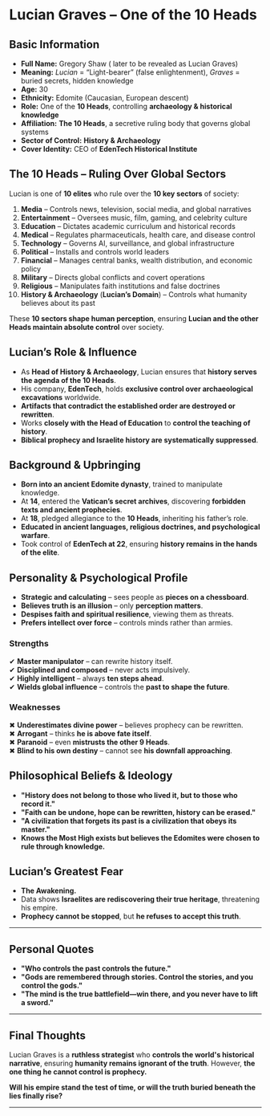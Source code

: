# Lucian Graves – One of the 10 Heads  

## Basic Information  
- **Full Name:** Gregory Shaw ( later to be revealed as Lucian Graves)
- **Meaning:** *Lucian* = “Light-bearer” (false enlightenment), *Graves* = buried secrets, hidden knowledge  
- **Age:** 30  
- **Ethnicity:** Edomite (Caucasian, European descent)  
- **Role:** One of the **10 Heads**, controlling **archaeology & historical knowledge**  
- **Affiliation:** **The 10 Heads**, a secretive ruling body that governs global systems  
- **Sector of Control:** **History & Archaeology**  
- **Cover Identity:** CEO of **EdenTech Historical Institute**  

## The 10 Heads – Ruling Over Global Sectors  
Lucian is one of **10 elites** who rule over the **10 key sectors** of society:  

1. **Media** – Controls news, television, social media, and global narratives  
2. **Entertainment** – Oversees music, film, gaming, and celebrity culture  
3. **Education** – Dictates academic curriculum and historical records  
4. **Medical** – Regulates pharmaceuticals, health care, and disease control  
5. **Technology** – Governs AI, surveillance, and global infrastructure  
6. **Political** – Installs and controls world leaders  
7. **Financial** – Manages central banks, wealth distribution, and economic policy  
8. **Military** – Directs global conflicts and covert operations  
9. **Religious** – Manipulates faith institutions and false doctrines  
10. **History & Archaeology** (**Lucian’s Domain**) – Controls what humanity believes about its past  

These **10 sectors shape human perception**, ensuring **Lucian and the other Heads maintain absolute control** over society.  

## Lucian’s Role & Influence  
- As **Head of History & Archaeology**, Lucian ensures that **history serves the agenda of the 10 Heads**.  
- His company, **EdenTech**, holds **exclusive control over archaeological excavations** worldwide.  
- **Artifacts that contradict the established order are destroyed or rewritten**.  
- Works **closely with the Head of Education** to **control the teaching of history**.  
- **Biblical prophecy and Israelite history are systematically suppressed**.  

## Background & Upbringing  
- **Born into an ancient Edomite dynasty**, trained to manipulate knowledge.  
- At **14**, entered the **Vatican’s secret archives**, discovering **forbidden texts and ancient prophecies**.  
- At **18**, pledged allegiance to the **10 Heads**, inheriting his father’s role.  
- **Educated in ancient languages, religious doctrines, and psychological warfare**.  
- Took control of **EdenTech at 22**, ensuring **history remains in the hands of the elite**.  

## Personality & Psychological Profile  
- **Strategic and calculating** – sees people as **pieces on a chessboard**.  
- **Believes truth is an illusion** – only **perception matters**.  
- **Despises faith and spiritual resilience**, viewing them as threats.  
- **Prefers intellect over force** – controls minds rather than armies.  

### Strengths  
✔ **Master manipulator** – can rewrite history itself.  
✔ **Disciplined and composed** – never acts impulsively.  
✔ **Highly intelligent** – always **ten steps ahead**.  
✔ **Wields global influence** – controls the **past to shape the future**.  

### Weaknesses  
✖ **Underestimates divine power** – believes prophecy can be rewritten.  
✖ **Arrogant** – thinks **he is above fate itself**.  
✖ **Paranoid** – even **mistrusts the other 9 Heads**.  
✖ **Blind to his own destiny** – cannot see **his downfall approaching**.  

## Philosophical Beliefs & Ideology  
- **"History does not belong to those who lived it, but to those who record it."**  
- **"Faith can be undone, hope can be rewritten, history can be erased."**  
- **"A civilization that forgets its past is a civilization that obeys its master."**  
- **Knows the Most High exists but believes the Edomites were chosen to rule through knowledge.**  

## Lucian’s Greatest Fear  
- **The Awakening.**  
- Data shows **Israelites are rediscovering their true heritage**, threatening his empire.  
- **Prophecy cannot be stopped**, but **he refuses to accept this truth**.  

---

## Personal Quotes  
- **"Who controls the past controls the future."**  
- **"Gods are remembered through stories. Control the stories, and you control the gods."**  
- **"The mind is the true battlefield—win there, and you never have to lift a sword."**  

---

## Final Thoughts  
Lucian Graves is a **ruthless strategist** who **controls the world's historical narrative**, ensuring **humanity remains ignorant of the truth**. However, **the one thing he cannot control is prophecy.**  

**Will his empire stand the test of time, or will the truth buried beneath the lies finally rise?**  

---
